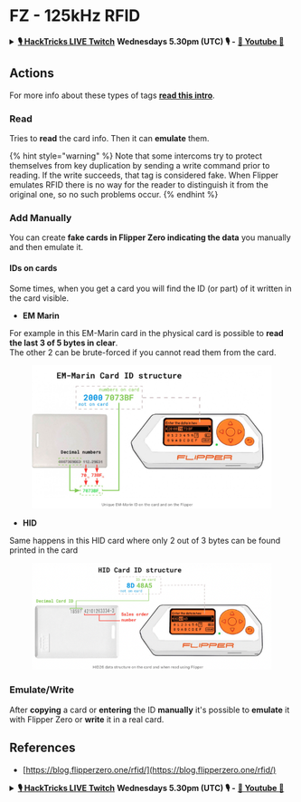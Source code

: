 # FZ - 125kHz RFID

<details>

<summary><a href="https://www.twitch.tv/hacktricks_live/schedule"><strong>🎙️ HackTricks LIVE Twitch</strong></a> <strong>Wednesdays 5.30pm (UTC) 🎙️ -</strong> <a href="https://www.youtube.com/@hacktricks_LIVE"><strong>🎥 Youtube 🎥</strong></a></summary>

* Do you work in a **cybersecurity company**? Do you want to see your **company advertised in HackTricks**? or do you want to have access to the **latest version of the PEASS or download HackTricks in PDF**? Check the [**SUBSCRIPTION PLANS**](https://github.com/sponsors/carlospolop)!
* Discover [**The PEASS Family**](https://opensea.io/collection/the-peass-family), our collection of exclusive [**NFTs**](https://opensea.io/collection/the-peass-family)
* Get the [**official PEASS & HackTricks swag**](https://peass.creator-spring.com)
* **Join the** [**💬**](https://emojipedia.org/speech-balloon/) [**Discord group**](https://discord.gg/hRep4RUj7f) or the [**telegram group**](https://t.me/peass) or **follow** me on **Twitter** [**🐦**](https://github.com/carlospolop/hacktricks/tree/7af18b62b3bdc423e11444677a6a73d4043511e9/\[https:/emojipedia.org/bird/README.md)[**@carlospolopm**](https://twitter.com/carlospolopm)**.**
* **Share your hacking tricks by submitting PRs to the** [**hacktricks repo**](https://github.com/carlospolop/hacktricks) **and** [**hacktricks-cloud repo**](https://github.com/carlospolop/hacktricks-cloud).

</details>

## Actions

For more info about these types of tags [**read this intro**](../../../radio-hacking/pentesting-rfid.md#low-frequency-rfid-tags-125khz).

### Read

Tries to **read** the card info. Then it can **emulate** them.

{% hint style="warning" %}
Note that some intercoms try to protect themselves from key duplication by sending a write command prior to reading. If the write succeeds, that tag is considered fake. When Flipper emulates RFID there is no way for the reader to distinguish it from the original one, so no such problems occur.
{% endhint %}

### Add Manually

You can create **fake cards in Flipper Zero indicating the data** you manually and then emulate it.

#### IDs on cards

Some times, when you get a card you will find the ID (or part) of it written in the card visible.&#x20;

* **EM Marin**

For example in this EM-Marin card in the physical card is possible to **read the last 3 of 5 bytes in clear**.\
The other 2 can be brute-forced if you cannot read them from the card.

<figure><img src="../../../.gitbook/assets/image (667).png" alt=""><figcaption></figcaption></figure>

* **HID**

Same happens in this HID card where only 2 out of 3 bytes can be found printed in the card

<figure><img src="../../../.gitbook/assets/image (668).png" alt=""><figcaption></figcaption></figure>

### Emulate/Write

After **copying** a card or **entering** the ID **manually** it's possible to **emulate** it with Flipper Zero or **write** it in a real card.

## References

* [https://blog.flipperzero.one/rfid/](https://blog.flipperzero.one/rfid/)

<details>

<summary><a href="https://www.twitch.tv/hacktricks_live/schedule"><strong>🎙️ HackTricks LIVE Twitch</strong></a> <strong>Wednesdays 5.30pm (UTC) 🎙️ -</strong> <a href="https://www.youtube.com/@hacktricks_LIVE"><strong>🎥 Youtube 🎥</strong></a></summary>

* Do you work in a **cybersecurity company**? Do you want to see your **company advertised in HackTricks**? or do you want to have access to the **latest version of the PEASS or download HackTricks in PDF**? Check the [**SUBSCRIPTION PLANS**](https://github.com/sponsors/carlospolop)!
* Discover [**The PEASS Family**](https://opensea.io/collection/the-peass-family), our collection of exclusive [**NFTs**](https://opensea.io/collection/the-peass-family)
* Get the [**official PEASS & HackTricks swag**](https://peass.creator-spring.com)
* **Join the** [**💬**](https://emojipedia.org/speech-balloon/) [**Discord group**](https://discord.gg/hRep4RUj7f) or the [**telegram group**](https://t.me/peass) or **follow** me on **Twitter** [**🐦**](https://github.com/carlospolop/hacktricks/tree/7af18b62b3bdc423e11444677a6a73d4043511e9/\[https:/emojipedia.org/bird/README.md)[**@carlospolopm**](https://twitter.com/carlospolopm)**.**
* **Share your hacking tricks by submitting PRs to the** [**hacktricks repo**](https://github.com/carlospolop/hacktricks) **and** [**hacktricks-cloud repo**](https://github.com/carlospolop/hacktricks-cloud).

</details>
